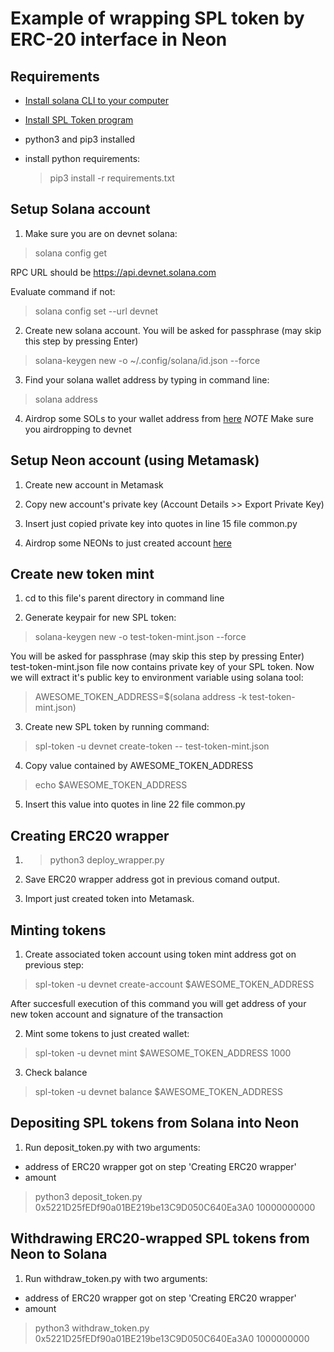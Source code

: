 # Example of wrapping SPL token by ERC-20 interface in Neon

## Requirements

  - [Install solana CLI to your computer](https://docs.solana.com/ru/cli/install-solana-cli-tools)
  - [Install SPL Token program](https://spl.solana.com/token)
  - python3 and pip3 installed
  - install python requirements:
    
    > pip3 install -r requirements.txt

## Setup Solana account

1. Make sure you are on devnet solana:
  > solana config get
  
  RPC URL should be https://api.devnet.solana.com
  
  Evaluate command if not:
  > solana config set --url devnet 

2. Create new solana account. You will be asked for passphrase (may skip this step by pressing Enter)
  > solana-keygen new -o ~/.config/solana/id.json --force

3. Find your solana wallet address by typing in command line:
  > solana address
  
4. Airdrop some SOLs to your wallet address from [here](http://solfaucet.com) *NOTE* Make sure you airdropping to devnet

## Setup Neon account (using Metamask)

1. Create new account in Metamask

2. Copy new account's private key (Account Details >> Export Private Key)

3. Insert just copied private key into quotes in line 15 file common.py

4. Airdrop some NEONs to just created account [here](https://neonswap.live/#/get-tokens) 

## Create new token mint

1. cd to this file's parent directory in command line

2. Generate keypair for new SPL token:
  > solana-keygen new -o test-token-mint.json --force
  
  You will be asked for passphrase (may skip this step by pressing Enter)
  test-token-mint.json file now contains private key of your SPL token. Now we will extract it's public key to environment variable using solana tool:
  > AWESOME_TOKEN_ADDRESS=$(solana address -k test-token-mint.json)

3. Create new SPL token by running command:
  > spl-token -u devnet create-token -- test-token-mint.json

4. Copy value contained by AWESOME_TOKEN_ADDRESS
  > echo $AWESOME_TOKEN_ADDRESS

5. Insert this value into quotes in line 22 file common.py

## Creating ERC20 wrapper

1. > python3 deploy_wrapper.py

2. Save ERC20 wrapper address got in previous comand output.

3. Import just created token into Metamask.

## Minting tokens

1. Create associated token account using token mint address got on previous step:
  > spl-token -u devnet create-account $AWESOME_TOKEN_ADDRESS

  After succesfull execution of this command you will get address of your new token account and signature of the transaction

2. Mint some tokens to just created wallet:
  > spl-token -u devnet mint $AWESOME_TOKEN_ADDRESS 1000

3. Check balance
  > spl-token -u devnet balance $AWESOME_TOKEN_ADDRESS

## Depositing SPL tokens from Solana into Neon

1. Run deposit_token.py with two arguments:
  - address of ERC20 wrapper got on step 'Creating ERC20 wrapper'
  - amount
  > python3 deposit_token.py 0x5221D25fEDf90a01BE219be13C9D050C640Ea3A0 10000000000

## Withdrawing ERC20-wrapped SPL tokens from Neon to Solana

1. Run withdraw_token.py with two arguments:
  - address of ERC20 wrapper got on step 'Creating ERC20 wrapper'
  - amount
  > python3 withdraw_token.py 0x5221D25fEDf90a01BE219be13C9D050C640Ea3A0 1000000000
